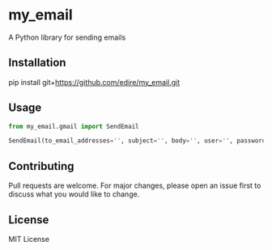 # my_email

A Python library for sending emails

## Installation

pip install git+https://github.com/edire/my_email.git

## Usage

```python
from my_email.gmail import SendEmail

SendEmail(to_email_addresses='', subject='', body='', user='', password='')
```

## Contributing

Pull requests are welcome. For major changes, please open an issue first to discuss what you would like to change.

## License

MIT License